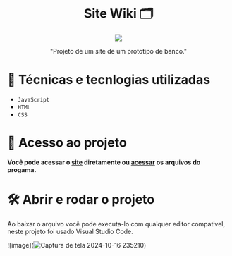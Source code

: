 <h1 align="center"> Site Wiki 🗂 </h1>
<p align="center">
<img loading="lazy" src="http://img.shields.io/static/v1?label=STATUS&message=FINALIZADO&color=GREEN&style=for-the-badge"/>
</p>
<p align="center">
"Projeto de um site de um prototipo de banco."

  # :hammer: Técnicas e tecnlogias utilizadas

- `JavaScript`
- `HTML`
- `CSS`  

# 📁 Acesso ao projeto

**Você pode acessar o [site]([https://site-banco-716xdh8xp-claudio-souza-dias-projects.vercel.app]) diretamente ou [acessar](https://github.com/claudiosouzadias/SiteBanco/archive/refs/heads/main.zip) os arquivos do progama.**

# 🛠️ Abrir e rodar o projeto

Ao baixar o arquivo você pode executa-lo com qualquer editor compativel, neste projeto foi usado Visual Studio Code.

![image](![Captura de tela 2024-10-16 235210](https://github.com/user-attachments/assets/53ed9669-79ec-49de-9dac-c85d16e0d068))
